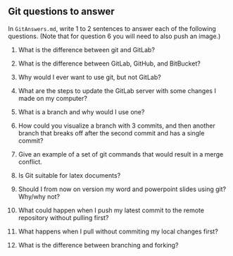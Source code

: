 ## Git questions to answer

In `GitAnswers.md`, write 1 to 2 sentences to answer each of the following
questions.  (Note that for question 6 you will need to also push an image.)

1.	What is the difference between git and GitLab?  


2.	What is the difference between GitLab, GitHub, and BitBucket? 


3.	Why would I ever want to use git, but not GitLab?  


4.	What are the steps to update the GitLab server with some changes I made on my computer?  


5.	What is a branch and why would I use one?  


6.	How could you visualize a branch with 3 commits, and then another branch that breaks off after the second commit and has a single commit?  


7.	Give an example of a set of git commands that would result in a merge conflict.  


8.	Is Git suitable for latex documents?  


9.	Should I from now on version my word and powerpoint slides using git? Why/why not?  


10.	What could happen when I push my latest commit to the remote repository without pulling first?  


11.	What happens when I pull without commiting my local changes first?  


12.	What is the difference between branching and forking?


